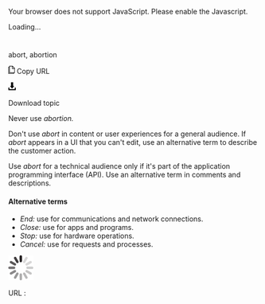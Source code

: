 Your browser does not support JavaScript. Please enable the Javascript.

Loading...

# 

abort, abortion

![Copy URL](abort-abortion_files/Copy.png)
Copy URL

![Download](abort-abortion_files/Download.png)

Download topic

Never use *abortion.* 

Don't use *abort* in content or user experiences for a general audience. If *abort* appears in a UI that you can't edit, use an alternative term to describe the customer action.

Use *abort* for
a technical audience only if it's part of the application
programming interface (API). Use an alternative term
in comments and descriptions.

#### **Alternative terms**

  - *End:* use for communications and network connections.
  - *Close:* use for apps and programs.
  - *Stop:* use for hardware operations.
  - *Cancel:* use for requests and processes. 

![In progress](abort-abortion_files/activity-large.gif)

URL :
